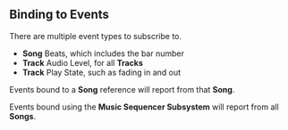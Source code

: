 ## Binding to Events

There are multiple event types to subscribe to.

*   **Song** Beats, which includes the bar number
*   **Track** Audio Level, for all **Tracks**
*   **Track** Play State, such as fading in and out

Events bound to a **Song** reference will report from that **Song**.

Events bound using the **Music Sequencer Subsystem** will report from all **Songs**.
